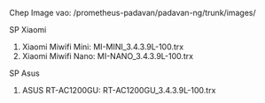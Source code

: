 Chep Image vao: /prometheus-padavan/padavan-ng/trunk/images/

SP Xiaomi

1. Xiaomi Miwifi Mini: MI-MINI_3.4.3.9L-100.trx
2. Xiaomi Miwifi Nano: MI-NANO_3.4.3.9L-100.trx

SP Asus
1. ASUS RT-AC1200GU: RT-AC1200GU_3.4.3.9L-100.trx
